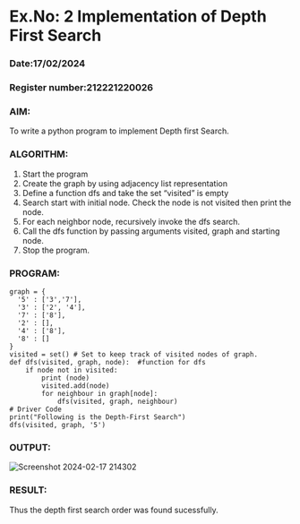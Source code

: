 # Ex.No: 2  Implementation of Depth First Search
### Date:17/02/2024                                                                    
### Register number:212221220026
### AIM: 
To write a python program to implement Depth first Search. 
### ALGORITHM:
1. Start the program
2. Create the graph by using adjacency list representation
3. Define a function dfs and take the set “visited” is empty 
4. Search start with initial node. Check the node is not visited then print the node.
5. For each neighbor node, recursively invoke the dfs search.
6. Call the dfs function by passing arguments visited, graph and starting node.
7. Stop the program.
### PROGRAM:
```
graph = {
  '5' : ['3','7'],
  '3' : ['2', '4'],
  '7' : ['8'],
  '2' : [],
  '4' : ['8'],
  '8' : []
}
visited = set() # Set to keep track of visited nodes of graph.
def dfs(visited, graph, node):  #function for dfs 
    if node not in visited:
        print (node)
        visited.add(node)
        for neighbour in graph[node]:
            dfs(visited, graph, neighbour)
# Driver Code
print("Following is the Depth-First Search")
dfs(visited, graph, '5')
```
### OUTPUT:


![Screenshot 2024-02-17 214302](https://github.com/KATHIR1611/AI_Lab_2023-24/assets/128135186/c5a71059-15a3-4e2d-ad32-5532a238f305)


### RESULT:
Thus the depth first search order was found sucessfully.
